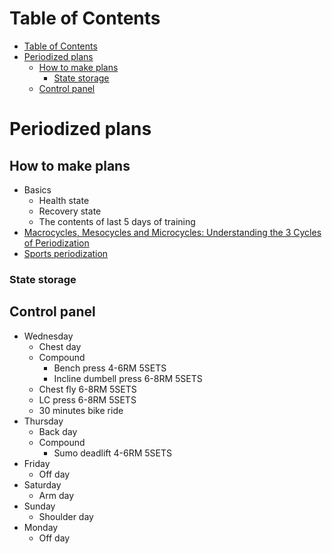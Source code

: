 # Table of Contents
- [Table of Contents](#table-of-contents)
- [Periodized plans](#periodized-plans)
  - [How to make plans](#how-to-make-plans)
    - [State storage](#state-storage)
  - [Control panel](#control-panel)

# Periodized plans
## How to make plans
- Basics
  - Health state
  - Recovery state
  - The contents of last 5 days of training
- [Macrocycles, Mesocycles and Microcycles: Understanding the 3 Cycles of Periodization](https://www.trainingpeaks.com/blog/macrocycles-mesocycles-and-microcycles-understanding-the-3-cycles-of-periodization/#:~:text=A%20mesocycle%20refers%20to%20a,usually%20a%20week%20of%20training.)
- [Sports periodization](https://en.wikipedia.org/wiki/Sports_periodization#:~:text=The%20microcycle%20is%20generally%20up,representing%20a%20year%20or%20two.)
### State storage
## Control panel
- Wednesday
  - Chest day
  - Compound
    - Bench press 4-6RM 5SETS
    - Incline dumbell press 6-8RM 5SETS
  - Chest fly 6-8RM 5SETS
  - LC press 6-8RM 5SETS
  - 30 minutes bike ride
- Thursday
  - Back day
  - Compound
    - Sumo deadlift 4-6RM 5SETS
- Friday
  - Off day
- Saturday
  - Arm day
- Sunday
  - Shoulder day
- Monday
  - Off day